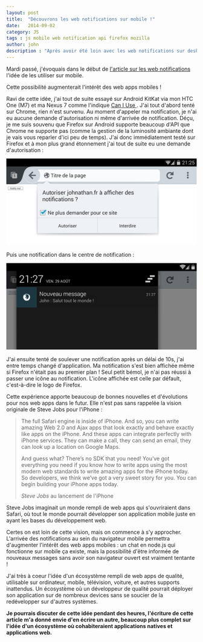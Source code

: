 ```yaml
---
layout: post
title:  "Découvrons les web notifications sur mobile !"
date:   2014-09-02
category: JS
tags : js mobile web notification api firefox mozilla
author: john
description : "Après avoir été loin avec les web notifications sur desktop, jouons avec elles sur mobile !"
---
```


Mardi passé, j'évoquais dans le début de <a href="http://lilleweb.fr/js/2014/08/26/web-notification/">l'article sur les web notifications</a> l'idée de les utiliser sur mobile.

Cette possibilité augmenterait l'intérêt des web apps mobiles !

Ravi de cette idée, j'ai tout de suite essayé sur Android KitKat via mon HTC One (M7) et ma Nexus 7 comme l'indique <a href=""> Can I Use </a>. J'ai tout d'abord tenté sur Chrome, rien n'est survenu. Au moment d'appeler ma notification, je n'ai eu aucune demande d'autorisation ni même d'arrivée de notification. Déçu, je me suis souvenu que Firefox sur Android supporte beaucoup d'API que Chrome ne supporte pas (comme la gestion de la luminosité ambiante dont je vais vous reparler d'ici peu de temps). J'ai donc immédiatement testé sur Firefox et à mon plus grand étonnement j'ai tout de suite eu une demande d'autorisation :

<img src="/src/articles/webNotifMobile/webNotificationMobileRequest.png">

Puis une notification dans le centre de notification :

<img src="/src/articles/webNotifMobile/webNotificationMobile.png">

J'ai ensuite tenté de soulever une notification après un délai de 10s, j'ai entre temps changé d'application. Ma notification s'est bien affichée même si Firefox n'était pas au premier plan ! Seul petit bémol, je n'ai pas réussi à passer une icône au notification. L'icône affichée est celle par défault, c'est-à-dire le logo de Firefox.

Cette expérience apporte beaucoup de bonnes nouvelles et d'évolutions pour nos web apps dans le futur. Elle n'est pas sans rappelée la vision originale de Steve Jobs pour l'iPhone :

<blockquote class="blockquote-reverse">
<p>The full Safari engine is inside of iPhone. And so, you can write amazing Web 2.0 and Ajax apps that look exactly and behave exactly like apps on the iPhone. And these apps can integrate perfectly with iPhone services. They can make a call, they can send an email, they can look up a location on Google Maps.</p>
<p>And guess what? There’s no SDK that you need! You’ve got everything you need if you know how to write apps using the most modern web standards to write amazing apps for the iPhone today. So developers, we think we’ve got a very sweet story for you. You can begin building your iPhone apps today.</p>
  <footer><cite> Steve Jobs </cite> au lancement de l'iPhone</footer>
</blockquote>

Steve Jobs imaginait un monde rempli de web apps qui s'ouvriraient dans Safari, où tout le monde pourrait développer son application mobile juste en ayant les bases du développement web.

Certes on est loin de cette vision, mais on commence à s'y approcher. L'arrivée des notifications au sein du navigateur mobile permettra d'augmenter l'intérêt des web apps mobiles : un chat en node.js qui fonctionne sur mobile ça existe, mais la possibilité d'être informée de nouveaux messages sans avoir son navigateur ouvert est vraiment tentante !

J'ai très à coeur l'idée d'un écosystème rempli de web apps de qualité, utilisable sur ordinateur, mobile, télévision, voiture, et autres supports inattendus. Un écosystème où un développeur de qualité pourrait déployer son application sur de nombreux devices sans se soucier de la redévelopper sur d'autres systèmes.

__Je pourrais discuter de cette idée pendant des heures, l'écriture de cette article m'a donné envie d'en  écrire un autre, beaucoup plus complet sur l'idée d'un écosystème où cohabiteraient applications natives et applications web.__
